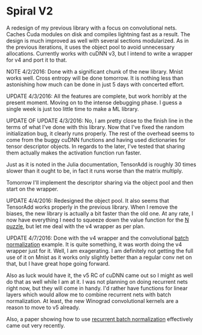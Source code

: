 # Spiral V2

A redesign of my previous library with a focus on convolutional nets. Caches Cuda modules on disk and compiles lightning fast as a result. The design is much improved as well with several sections modularized. As in the previous iterations, it uses the object pool to avoid unnecessary allocations. Currently works with cuDNN v3, but I intend to write a wrapper for v4 and port it to that.

NOTE 4/2/2016: Done with a significant chunk of the new library. Mnist works well. Cross entropy will be done tomorrow. It is nothing less than astonishing how much can be done in just 5 days with concerted effort.

UPDATE 4/3/2016: All the features are complete, but work horribly at the present moment. Moving on to the intense debugging phase. I guess a single week is just too little time to make a ML library.

UPDATE OF UPDATE 4/3/2016: No, I am pretty close to the finish line in the terms of what I've done with this library. Now that I've fixed the random initialization bug, it clearly runs properly. The rest of the overhead seems to come from the buggy cuDNN functions and having used dictionaries for tensor descriptor objects. In regards to the later, I've tested that sharing them actually makes the activation function run faster.

Just as it is noted in the Julia documentation, TensorAdd is roughly 30 times slower than it ought to be, in fact it runs worse than the matrix multiply.

Tomorrow I'll implement the descriptor sharing via the object pool and then start on the wrapper.

UPDATE 4/4/2016: Redesigned the object pool. It also seems that TensorAdd works properly in the previous library. When I remove the biases, the new library is actually a bit faster than the old one. At any rate, I now have everything I need to squeeze down the value function for the [N puzzle](https://github.com/mrakgr/N-Puzzle-Experiments), but let me deal with the v4 wrapper as per plan.

UPDATE 4/7/2016: Done with the v4 wrapper and the convolutional [batch normalization](http://arxiv.org/abs/1502.03167) example. It is quite something, it was worth doing the v4 wrapper just for it. Well, I am exagerating. I am definitely not getting the full use of it on Mnist as it works only slightly better than a regular conv net on that, but I have great hope going forward.

Also as luck would have it, the v5 RC of cuDNN came out so I might as well do that as well while I am at it. I was not planning on doing recurrent nets right now, but they will come in handy. I'd rather have functions for linear layers which would allow me to combine recurrent nets with batch normalization. At least, the new Winograd convolutional kernels are a reason to move to v5 already.

Also, a paper showing how to use [recurrent batch normalization](http://arxiv.org/abs/1603.09025) effectively came out very recently.